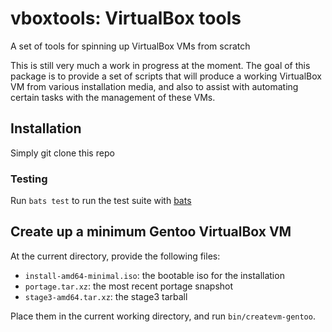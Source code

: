 # vboxtools: VirtualBox tools

A set of tools for spinning up VirtualBox VMs from scratch

This is still very much a work in progress at the moment.  The goal of
this package is to provide a set of scripts that will produce a working
VirtualBox VM from various installation media, and also to assist with
automating certain tasks with the management of these VMs.


## Installation

Simply git clone this repo

### Testing

Run `bats test` to run the test suite with [bats](
https://github.com/sstephenson/bats)


## Create up a minimum Gentoo VirtualBox VM

At the current directory, provide the following files:

- `install-amd64-minimal.iso`: the bootable iso for the installation
- `portage.tar.xz`: the most recent portage snapshot
- `stage3-amd64.tar.xz`: the stage3 tarball

Place them in the current working directory, and run
`bin/createvm-gentoo`.
